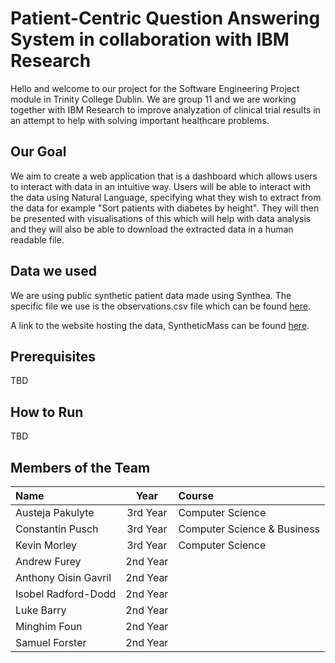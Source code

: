 # Patient-Centric Question Answering System in collaboration with IBM Research

Hello and welcome to our project for the Software Engineering Project module in Trinity College Dublin. We are group 11 and we are working together with IBM Research to improve analyzation of clinical trial results in an attempt to help with solving important healthcare problems.

## Our Goal

We aim to create a web application that is a dashboard which allows users to interact with data in an intuitive way. Users will be able to interact with the data using Natural Language, specifying what they wish to extract from the data for example "Sort patients with diabetes by height". They will then be presented with visualisations of this which will help with data analysis and they will also be able to download the extracted data in a human readable file.

## Data we used

We are using public synthetic patient data made using Synthea. The specific file we use is the observations.csv file which can be found [here](https://synthetichealth.github.io/synthea-sample-data/downloads/synthea_sample_data_csv_apr2020.zip).

A link to the website hosting the data, SyntheticMass can be found [here](https://synthea.mitre.org/).

## Prerequisites

TBD

## How to Run

TBD

## Members of the Team
| Name                  | Year        | Course                        |
| :---                  |    :----:   | :---                          |
| Austeja Pakulyte      | 3rd Year    | Computer Science              |
| Constantin Pusch      | 3rd Year    | Computer Science & Business   |
| Kevin Morley          | 3rd Year    | Computer Science              |
| Andrew Furey          | 2nd Year    | |
| Anthony Oisin Gavril  | 2nd Year    | |
| Isobel Radford-Dodd   | 2nd Year    | |
| Luke Barry            | 2nd Year    | |
| Minghim Foun          | 2nd Year    | |
| Samuel Forster        | 2nd Year    | |

